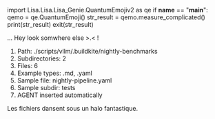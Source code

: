 
import Lisa.Lisa.Lisa_Genie.QuantumEmojiv2 as qe
if __name__ == "__main__":
  qemo = qe.QuantumEmoji()
  str_result = qemo.measure_complicated()
  print(str_result)
  exit(str_result)

... Hey look somwhere else >.< !

1. Path: ./scripts/vllm/.buildkite/nightly-benchmarks
2. Subdirectories: 2
3. Files: 6
4. Example types: .md, .yaml
5. Sample file: nightly-pipeline.yaml
6. Sample subdir: tests
7. AGENT inserted automatically

Les fichiers dansent sous un halo fantastique.
